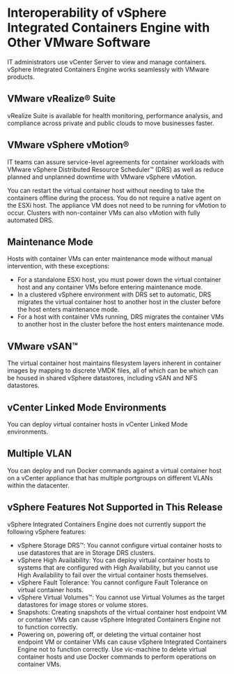 # Interoperability of vSphere Integrated Containers Engine with Other VMware Software
IT administrators use vCenter Server to view and manage containers. vSphere Integrated Containers Engine works seamlessly with VMware products. 

## VMware vRealize&reg; Suite 
vRealize Suite is available for health monitoring, performance analysis, and compliance across private and public clouds to move businesses faster.

## VMware vSphere vMotion&reg;  

IT teams can assure service-level agreements for container workloads with VMware vSphere Distributed Resource Scheduler&trade; (DRS) as well as reduce planned and unplanned downtime with VMware vSphere vMotion.

You can restart the virtual container host without needing to take the containers offline during the process. You do not require a native agent on the ESXi host. The appliance VM does not need to be running for vMotion to occur. Clusters with non-container VMs can also vMotion with fully automated DRS.


## Maintenance Mode ##
Hosts with container VMs can enter maintenance mode without manual intervention, with these exceptions:

- For a standalone ESXi host, you must power down the virtual container host and any container VMs before entering maintenance mode. 
- In a clustered vSphere environment with DRS set to automatic, DRS migrates the virtual container host to another host in the cluster before the host enters maintenance mode. 
- For a host with container VMs running, DRS migrates the container VMs to another host in the cluster before the host enters maintenance mode.

## VMware vSAN&trade;
The virtual container host maintains filesystem layers inherent in container images by mapping to discrete VMDK files, all of which can be which can be housed in shared vSphere datastores, including vSAN and NFS datastores.

## vCenter Linked Mode Environments
You can deploy virtual container hosts in vCenter Linked Mode environments.

## Multiple VLAN
You can deploy and run Docker commands against a virtual container host on a vCenter appliance that has multiple portgroups on different VLANs within the datacenter.

<!--
## vSphere Instant Clone
vSphere Integrated Containers Engine allows you to create and run multiple containers rapidly with minimal overhead using vSphere 6 Instant Clone technology, which provisions child VMs forked directly from a parent VM template running a Linux kernel. vSphere Integrated Containers Engine creates the kernel and a few supporting resources to run containers using Photon OS technology.
-->

## vSphere Features Not Supported in This Release
vSphere Integrated Containers Engine does not currently support the following vSphere features:

- vSphere Storage DRS&trade;: You cannot configure virtual container hosts to use datastores that are in Storage DRS clusters.
- vSphere High Availability: You can deploy virtual container hosts to systems that are configured with High Availability, but you cannot use High Availability to fail over the virtual container hosts themselves.
- vSphere Fault Tolerance: You cannot configure Fault Tolerance on virtual container hosts.
- vSphere Virtual Volumes&trade;: You cannot use Virtual Volumes as the target datastores for image stores or volume stores.
- Snapshots: Creating snapshots of the virtual container host endpoint VM or container VMs can cause vSphere Integrated Containers Engine not to function correctly.
- Powering on, powering off, or deleting the virtual container host endpoint VM or container VMs can cause vSphere Integrated Containers Engine not to function correctly. Use vic-machine to delete virtual container hosts and use Docker commands to perform operations on container VMs.
